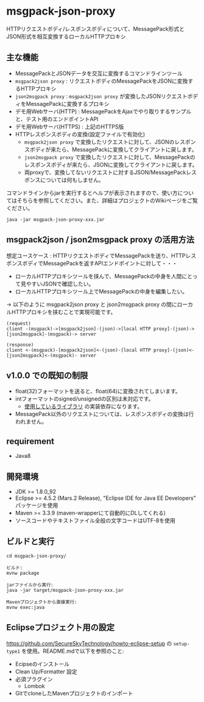 # msgpack-json-proxy
HTTPリクエストボディ/レスポンスボディについて、MessagePack形式とJSON形式を相互変換するローカルHTTPプロキシ

## 主な機能

- MessagePackとJSONデータを交互に変換するコマンドラインツール
- `msgpack2json proxy` : リクエストボディのMessagePackをJSONに変換するHTTPプロキシ
- `json2msgpack proxy` : `msgpack2json proxy` が変換したJSONリクエストボディをMessagePackに変換するプロキシ
- デモ用Webサーバ(HTTP) : MessagePackをAjaxでやり取りするサンプルと、テスト用のエンドポイントAPI
- デモ用Webサーバ(HTTPS) : 上記のHTTPS版
- HTTPレスポンスボディの変換(設定ファイルで有効化)
  - `msgpack2json proxy` で変換したリクエストに対して、JSONのレスポンスボディが来たら、MessagePackに変換してクライアントに戻します。
  - `json2msgpack proxy` で変換したリクエストに対して、MessagePackのレスポンスボディが来たら、JSONに変換してクライアントに戻します。
  - 両proxyで、変換してないリクエストに対するJSON/MessagePackレスポンスについては何もしません。

コマンドラインからjarを実行するとヘルプが表示されますので、使い方についてはそちらを参照してください。また、詳細はプロジェクトのWikiページをご覧ください。

```
java -jar msgpack-json-proxy-xxx.jar
```

## msgpack2json / json2msgpack proxy の活用方法

想定ユースケース : HTTPリクエストボディでMessagePackを送り、HTTPレスポンスボディでMessagePackを返すAPIエンドポイントに対して・・・
- ローカルHTTPプロキシツールを挟んで、MessagePackの中身を人間にとって見やすいJSONで確認したい。
- ローカルHTTPプロキシツール上でMessagePackの中身を編集したい。

→ 以下のように msgpack2json proxy と json2msgpack proxy の間にローカルHTTPプロキシを挟むことで実現可能です。

```
(request)
client -(msgpack)->[msgpack2json]-(json)->[local HTTP proxy]-(json)->[json2msgpack]-(msgpack)-> server

(response)
client <-(msgpack)-[msgpack2json]<-(json)-[local HTTP proxy]-(json)<-[json2msgpack]<-(msgpack)- server
```

## v1.0.0 での既知の制限

- float(32)フォーマットを送ると、float(64)に変換されてしまいます。
- intフォーマットのsigned/unsignedの区別は未対応です。
  - [使用しているライブラリ](https://github.com/msgpack/msgpack-java) の実装依存になります。
- MessagePack以外のリクエストについては、レスポンスボディの変換は行われません。

## requirement

* Java8

## 開発環境

* JDK >= 1.8.0_92
* Eclipse >= 4.5.2 (Mars.2 Release), "Eclipse IDE for Java EE Developers" パッケージを使用
* Maven >= 3.3.9 (maven-wrapperにて自動的にDLしてくれる)
* ソースコードやテキストファイル全般の文字コードはUTF-8を使用

## ビルドと実行

```
cd msgpack-json-proxy/

ビルド:
mvnw package

jarファイルから実行:
java -jar target/msgpack-json-proxy-xxx.jar

Mavenプロジェクトから直接実行:
mvnw exec:java
```

## Eclipseプロジェクト用の設定

https://github.com/SecureSkyTechnology/howto-eclipse-setup の `setup-type1` を使用。README.mdで以下を参照のこと:

* Ecipseのインストール
* Clean Up/Formatter 設定
* 必須プラグイン
  * Lombok
* GitでcloneしたMavenプロジェクトのインポート 
